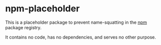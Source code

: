 # npm-placeholder

This is a placeholder package to prevent name-squatting in the [npm](https://www.npmjs.com/) package registry.

It contains no code, has no dependencies, and serves no other purpose.
